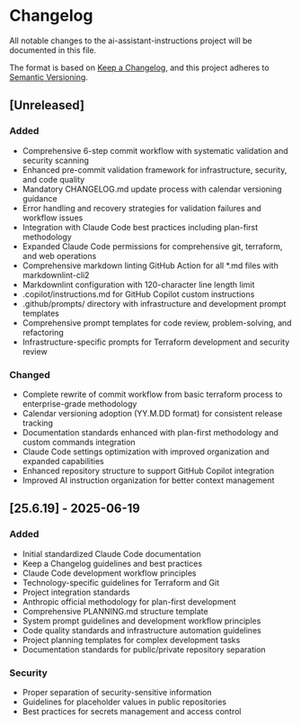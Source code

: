 # Changelog

All notable changes to the ai-assistant-instructions project will be documented in this file.

The format is based on [Keep a Changelog](https://keepachangelog.com/en/1.0.0/),
and this project adheres to [Semantic Versioning](https://semver.org/spec/v2.0.0.html).

## [Unreleased]

### Added
- Comprehensive 6-step commit workflow with systematic validation and security scanning
- Enhanced pre-commit validation framework for infrastructure, security, and code quality
- Mandatory CHANGELOG.md update process with calendar versioning guidance
- Error handling and recovery strategies for validation failures and workflow issues
- Integration with Claude Code best practices including plan-first methodology
- Expanded Claude Code permissions for comprehensive git, terraform, and web operations
- Comprehensive markdown linting GitHub Action for all *.md files with markdownlint-cli2
- Markdownlint configuration with 120-character line length limit
- .copilot/instructions.md for GitHub Copilot custom instructions
- .github/prompts/ directory with infrastructure and development prompt templates
- Comprehensive prompt templates for code review, problem-solving, and refactoring
- Infrastructure-specific prompts for Terraform development and security review

### Changed
- Complete rewrite of commit workflow from basic terraform process to enterprise-grade methodology
- Calendar versioning adoption (YY.M.DD format) for consistent release tracking
- Documentation standards enhanced with plan-first methodology and custom commands integration
- Claude Code settings optimization with improved organization and expanded capabilities
- Enhanced repository structure to support GitHub Copilot integration
- Improved AI instruction organization for better context management

## [25.6.19] - 2025-06-19

### Added
- Initial standardized Claude Code documentation
- Keep a Changelog guidelines and best practices
- Claude Code development workflow principles
- Technology-specific guidelines for Terraform and Git
- Project integration standards
- Anthropic official methodology for plan-first development
- Comprehensive PLANNING.md structure template
- System prompt guidelines and development workflow principles
- Code quality standards and infrastructure automation guidelines
- Project planning templates for complex development tasks
- Documentation standards for public/private repository separation

### Security
- Proper separation of security-sensitive information
- Guidelines for placeholder values in public repositories
- Best practices for secrets management and access control
